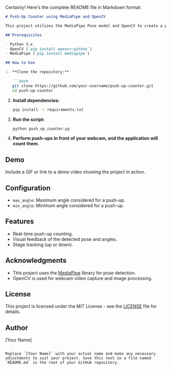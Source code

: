Certainly! Here's the complete README file in Markdown format:

```markdown
# Push-Up Counter using MediaPipe and OpenCV

This project utilizes the MediaPipe Pose model and OpenCV to create a push-up counter. It tracks the user's pose in real-time and counts push-ups based on the detected angles during the exercise.

## Prerequisites

- Python 3.x
- OpenCV (`pip install opencv-python`)
- MediaPipe (`pip install mediapipe`)

## How to Use

1. **Clone the repository:**

   ```bash
   git clone https://github.com/your-username/push-up-counter.git
   cd push-up-counter
   ```

2. **Install dependencies:**

   ```bash
   pip install -r requirements.txt
   ```

3. **Run the script:**

   ```bash
   python push_up_counter.py
   ```

4. **Perform push-ups in front of your webcam, and the application will count them.**

## Demo

Include a GIF or link to a demo video showing the project in action.

## Configuration

- `max_angle`: Maximum angle considered for a push-up.
- `min_angle`: Minimum angle considered for a push-up.

## Features

- Real-time push-up counting.
- Visual feedback of the detected pose and angles.
- Stage tracking (up or down).

## Acknowledgments

- This project uses the [MediaPipe](https://github.com/google/mediapipe) library for pose detection.
- OpenCV is used for webcam video capture and image processing.

## License

This project is licensed under the MIT License - see the [LICENSE](LICENSE) file for details.

## Author

[Your Name]
```

Replace `[Your Name]` with your actual name and make any necessary adjustments to suit your project. Save this text in a file named `README.md` in the root of your GitHub repository.
